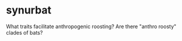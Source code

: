 # synurbat
What traits facilitate anthropogenic roosting? Are there "anthro roosty" clades of bats?
